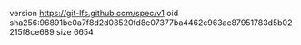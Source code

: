 version https://git-lfs.github.com/spec/v1
oid sha256:96891be0a7f8d2d08520fd8e07377ba4462c963ac87951783d5b02215f8ce689
size 6654
